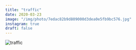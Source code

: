 ```yaml
---
title: "traffic"
date: 2020-03-23
image: "/img/photo/7edac82b9d809000d3dea0e5fb9bc576.jpg"
instagram: true
draft: false
---
```


![traffic](/img/photo/7edac82b9d809000d3dea0e5fb9bc576.jpg)
